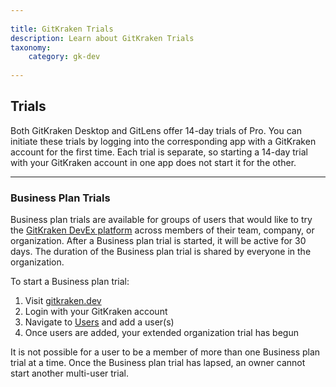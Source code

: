 ```yaml
--- 
 
title: GitKraken Trials 
description: Learn about GitKraken Trials 
taxonomy: 
    category: gk-dev
     
--- 
```

 
## Trials 

Both GitKraken Desktop and GitLens offer 14-day trials of Pro. You can initiate these trials by logging into the corresponding app with a GitKraken account for the first time. Each trial is separate, so starting a 14-day trial with your GitKraken account in one app does not start it for the other. 
 
*** 
 
### Business Plan Trials

Business plan trials are available for groups of users that would like to try the [GitKraken DevEx platform](https://www.gitkraken.com/devex) across members of their team, company, or organization. After a Business plan trial is started, it will be active for 30 days. The duration of the Business plan trial is shared by everyone in the organization. 
 
To start a Business plan trial: 
 
1. Visit [gitkraken.dev](https://gitkraken.dev/?source=help_center&product=gitkraken_dot_dev) 
2. Login with your GitKraken account 
5. Navigate to [Users](https://gitkraken.dev/users?source=help_center&product=gitkraken_dot_dev) and add a user(s)
6. Once users are added, your extended organization trial has begun 
 
<div class='callout callout--basic'> 
   	<p>It is not possible for a user to be a member of more than one Business plan trial at a time. Once the Business plan trial has lapsed, an owner cannot start another multi-user trial.</p> 
</div> 